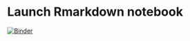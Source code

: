 # Launch Rmarkdown notebook

[![Binder](https://mybinder.org/badge_logo.svg)](https://mybinder.org/v2/gh/DaveEdge1/Devils_Hole2/HEAD?urlpath=devils_hole.Rmd)
